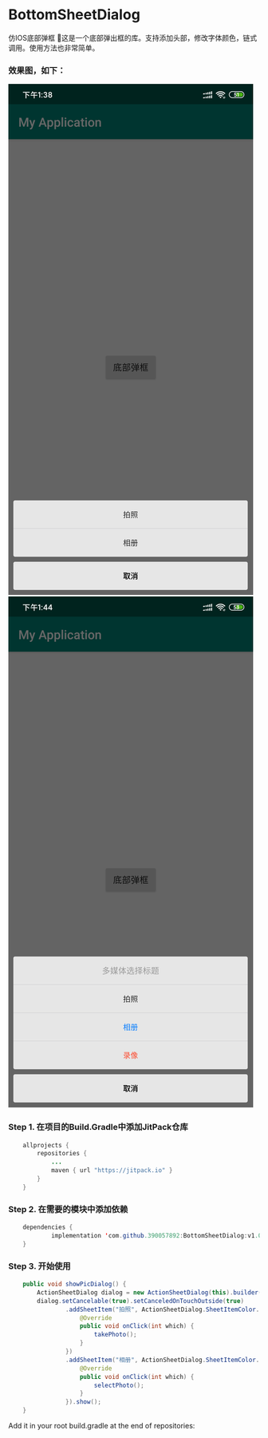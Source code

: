 # BottomSheetDialog
仿IOS底部弹框
🚀这是一个底部弹出框的库。支持添加头部，修改字体颜色，链式调用。使用方法也非常简单。
### 效果图，如下：
![正常样式](https://github.com/390057892/BottomSheetDialog/blob/master/yanshi.jpg)
![增加标题与颜色](https://github.com/390057892/BottomSheetDialog/blob/master/yanshi2.jpg)
### Step 1. 在项目的Build.Gradle中添加JitPack仓库
```java
	allprojects {
		repositories {
			...
			maven { url "https://jitpack.io" }
		}
	}
  ```
### Step 2. 在需要的模块中添加依赖
```java
	dependencies {
	        implementation 'com.github.390057892:BottomSheetDialog:v1.0.0'
	}
  ```
### Step 3. 开始使用
```java
    public void showPicDialog() {
        ActionSheetDialog dialog = new ActionSheetDialog(this).builder();
        dialog.setCancelable(true).setCanceledOnTouchOutside(true)
                .addSheetItem("拍照", ActionSheetDialog.SheetItemColor.Normal, new ActionSheetDialog.OnSheetItemClickListener() {
                    @Override
                    public void onClick(int which) {
                        takePhoto();
                    }
                })
                .addSheetItem("相册", ActionSheetDialog.SheetItemColor.Normal, new ActionSheetDialog.OnSheetItemClickListener() {
                    @Override
                    public void onClick(int which) {
                        selectPhoto();
                    }
                }).show();
    }  
```

Add it in your root build.gradle at the end of repositories: